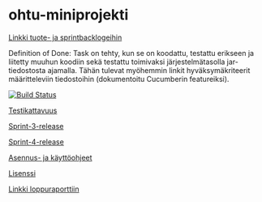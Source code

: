 # ohtu-miniprojekti

[Linkki tuote- ja sprintbacklogeihin](https://docs.google.com/spreadsheets/d/1mOLRBFqucYaENgzSAFlht4Q8d8Hbr5Y-xBgwv9_O_EM/edit?ts=5a0da4da#gid=1)

Definition of Done: Task on tehty, kun se on koodattu, testattu erikseen ja liitetty muuhun koodiin sekä testattu toimivaksi järjestelmätasolla jar-tiedostosta ajamalla. Tähän tulevat myöhemmin linkit hyväksymäkriteerit määritteleviin tiedostoihin (dokumentoitu Cucumberin featureiksi).

[![Build Status](https://travis-ci.org/mkmoisio/ohtu-miniprojekti.svg?branch=master)](https://travis-ci.org/mkmoisio/ohtu-miniprojekti)

[Testikattavuus](https://htmlpreview.github.io/?https://github.com/mkmoisio/ohtu-miniprojekti/blob/master/doc/html/index.html)

[Sprint-3-release](https://github.com/mkmoisio/ohtu-miniprojekti/releases/tag/v0.1)

[Sprint-4-release](https://github.com/mkmoisio/ohtu-miniprojekti/releases/tag/v0.9)

[Asennus- ja käyttöohjeet](https://github.com/mkmoisio/ohtu-miniprojekti/blob/master/doc/manual.md)

[Lisenssi](https://github.com/mkmoisio/ohtu-miniprojekti/blob/master/LICENSE.md)

[Linkki loppuraporttiin](https://docs.google.com/document/d/19xn30VvsxoBMSP66nLzUYT_RM3WjtGLjX29nwcopDnE/edit#)



